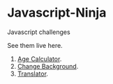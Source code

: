 # Javascript-Ninja

Javascript challenges

See them live here.

1.  [Age Calculator](https://peaceful-sinoussi-047550.netlify.app/).
2.  [Change Background](https://priceless-meitner-857f50.netlify.app/).
3.  [Translator](https://practical-murdock-02f8d8.netlify.app/).
